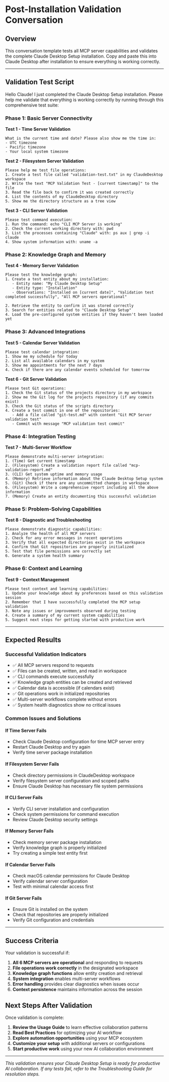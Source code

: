 # Post-Installation Validation Conversation

## Overview
This conversation template tests all MCP server capabilities and validates the complete Claude Desktop Setup installation. Copy and paste this into Claude Desktop after installation to ensure everything is working correctly.

---

## Validation Test Script

Hello Claude! I just completed the Claude Desktop Setup installation. Please help me validate that everything is working correctly by running through this comprehensive test suite:

### Phase 1: Basic Server Connectivity

**Test 1 - Time Server Validation**
```
What is the current time and date? Please also show me the time in:
- UTC timezone
- Pacific timezone
- Your local system timezone
```

**Test 2 - Filesystem Server Validation**
```
Please help me test file operations:
1. Create a test file called "validation-test.txt" in my ClaudeDesktop workspace
2. Write the text "MCP Validation Test - [current timestamp]" to the file
3. Read the file back to confirm it was created correctly
4. List the contents of my ClaudeDesktop directory
5. Show me the directory structure as a tree view
```

**Test 3 - CLI Server Validation**
```
Please test command execution:
1. Run the command: echo "CLI MCP Server is working"
2. Check the current working directory with: pwd
3. List the processes containing "Claude" with: ps aux | grep -i claude
4. Show system information with: uname -a
```

### Phase 2: Knowledge Graph and Memory

**Test 4 - Memory Server Validation**
```
Please test the knowledge graph:
1. Create a test entity about my installation:
   - Entity name: "My Claude Desktop Setup"
   - Entity type: "Installation"
   - Observations: "Installed on [current date]", "Validation test completed successfully", "All MCP servers operational"

2. Retrieve the entity to confirm it was stored correctly
3. Search for entities related to "Claude Desktop Setup"
4. Load the pre-configured system entities if they haven't been loaded yet
```

### Phase 3: Advanced Integrations

**Test 5 - Calendar Server Validation**
```
Please test calendar integration:
1. Show me my schedule for today
2. List all available calendars in my system
3. Show me appointments for the next 7 days
4. Check if there are any calendar events scheduled for tomorrow
```

**Test 6 - Git Server Validation**
```
Please test Git operations:
1. Check the Git status of the projects directory in my workspace
2. Show me the Git log for the projects repository (if any commits exist)
3. Check the Git status of the scripts directory
4. Create a test commit in one of the repositories:
   - Add a file called "git-test.md" with content "Git MCP Server validation test"
   - Commit with message "MCP validation test commit"
```

### Phase 4: Integration Testing

**Test 7 - Multi-Server Workflow**
```
Please demonstrate multi-server integration:
1. (Time) Get current timestamp
2. (Filesystem) Create a validation report file called "mcp-validation-report.md"
3. (CLI) Get system uptime and memory usage
4. (Memory) Retrieve information about the Claude Desktop Setup system
5. (Git) Check if there are any uncommitted changes in workspace
6. (Filesystem) Write a comprehensive report including all the above information
7. (Memory) Create an entity documenting this successful validation
```

### Phase 5: Problem-Solving Capabilities

**Test 8 - Diagnostic and Troubleshooting**
```
Please demonstrate diagnostic capabilities:
1. Analyze the health of all MCP servers
2. Check for any error messages in recent operations
3. Verify that all expected directories exist in the workspace
4. Confirm that Git repositories are properly initialized
5. Test that file permissions are correctly set
6. Generate a system health summary
```

### Phase 6: Context and Learning

**Test 9 - Context Management**
```
Please test context and learning capabilities:
1. Update your knowledge about my preferences based on this validation session
2. Remember that I have successfully completed the MCP setup validation
3. Note any issues or improvements observed during testing
4. Create a summary of my current system capabilities
5. Suggest next steps for getting started with productive work
```

---

## Expected Results

### Successful Validation Indicators
- ✅ All MCP servers respond to requests
- ✅ Files can be created, written, and read in workspace
- ✅ CLI commands execute successfully
- ✅ Knowledge graph entities can be created and retrieved
- ✅ Calendar data is accessible (if calendars exist)
- ✅ Git operations work in initialized repositories
- ✅ Multi-server workflows complete without errors
- ✅ System health diagnostics show no critical issues

### Common Issues and Solutions

#### If Time Server Fails
- Check Claude Desktop configuration for time MCP server entry
- Restart Claude Desktop and try again
- Verify time server package installation

#### If Filesystem Server Fails
- Check directory permissions in ClaudeDesktop workspace
- Verify filesystem server configuration and scoped paths
- Ensure Claude Desktop has necessary file system permissions

#### If CLI Server Fails
- Verify CLI server installation and configuration
- Check system permissions for command execution
- Review Claude Desktop security settings

#### If Memory Server Fails
- Check memory server package installation
- Verify knowledge graph is properly initialized
- Try creating a simple test entity first

#### If Calendar Server Fails
- Check macOS calendar permissions for Claude Desktop
- Verify calendar server configuration
- Test with minimal calendar access first

#### If Git Server Fails
- Ensure Git is installed on the system
- Check that repositories are properly initialized
- Verify Git configuration and credentials

---

## Success Criteria

Your validation is successful if:

1. **All 6 MCP servers are operational** and responding to requests
2. **File operations work correctly** in the designated workspace
3. **Knowledge graph functions** allow entity creation and retrieval
4. **System integration** enables multi-server workflows
5. **Error handling** provides clear diagnostics when issues occur
6. **Context persistence** maintains information across the session

## Next Steps After Validation

Once validation is complete:

1. **Review the Usage Guide** to learn effective collaboration patterns
2. **Read Best Practices** for optimizing your AI workflow
3. **Explore automation opportunities** using your MCP ecosystem
4. **Customize your setup** with additional servers or configurations
5. **Start productive work** using your new AI collaboration environment

---

*This validation ensures your Claude Desktop Setup is ready for productive AI collaboration. If any tests fail, refer to the Troubleshooting Guide for resolution steps.*